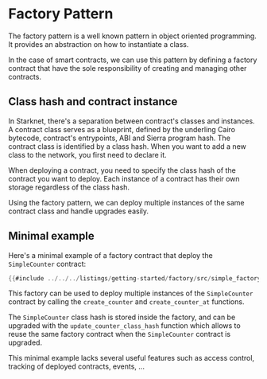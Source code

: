 # Factory Pattern

The factory pattern is a well known pattern in object oriented programming. It provides an abstraction on how to instantiate a class. 

In the case of smart contracts, we can use this pattern by defining a factory contract that have the sole responsibility of creating and managing other contracts.

## Class hash and contract instance

In Starknet, there's a separation between contract's classes and instances. A contract class serves as a blueprint, defined by the underling Cairo bytecode, contract's entrypoints, ABI and Sierra program hash. The contract class is identified by a class hash. When you want to add a new class to the network, you first need to declare it.

When deploying a contract, you need to specify the class hash of the contract you want to deploy. Each instance of a contract has their own storage regardless of the class hash.

Using the factory pattern, we can deploy multiple instances of the same contract class and handle upgrades easily.

## Minimal example

Here's a minimal example of a factory contract that deploy the `SimpleCounter` contract:

```rust
{{#include ../../../listings/getting-started/factory/src/simple_factory.cairo:contract}}
```

<!-- This is not ready for "Open in remix" because we need multiple files -->

This factory can be used to deploy multiple instances of the `SimpleCounter` contract by calling the `create_counter` and `create_counter_at` functions.

The `SimpleCounter` class hash is stored inside the factory, and can be upgraded with the `update_counter_class_hash` function which allows to reuse the same factory contract when the `SimpleCounter` contract is upgraded.

This minimal example lacks several useful features such as access control, tracking of deployed contracts, events, ...

<!-- TODO maybe add a more complete example at the end of this section or in the `Applications examples` chapter -->
